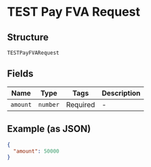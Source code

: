 
# TEST Pay FVA Request

## Structure

`TESTPayFVARequest`

## Fields

| Name | Type | Tags | Description |
|  --- | --- | --- | --- |
| `amount` | `number` | Required | - |

## Example (as JSON)

```json
{
  "amount": 50000
}
```

